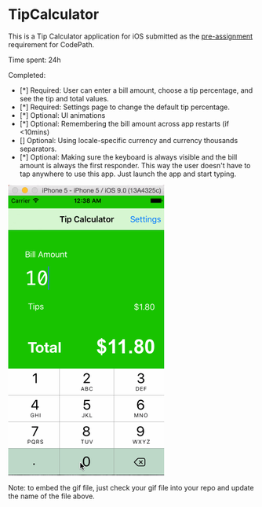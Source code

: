 # TipCalculator

This is a Tip Calculator application for iOS submitted as the [pre-assignment](https://gist.github.com/timothy1ee/7747214) requirement for CodePath.

Time spent: 24h

Completed:

* [*] Required: User can enter a bill amount, choose a tip percentage, and see the tip and total values.
* [*] Required: Settings page to change the default tip percentage.
* [*] Optional: UI animations
* [*] Optional: Remembering the bill amount across app restarts (if <10mins)
* [] Optional: Using locale-specific currency and currency thousands separators.
* [*] Optional: Making sure the keyboard is always visible and the bill amount is always the first responder. This way the user doesn't have to tap anywhere to use this app. Just launch the app and start typing.

![Video Walkthrough](walkthrough.gif)

Note: to embed the gif file, just check your gif file into your repo and update the name of the file above.